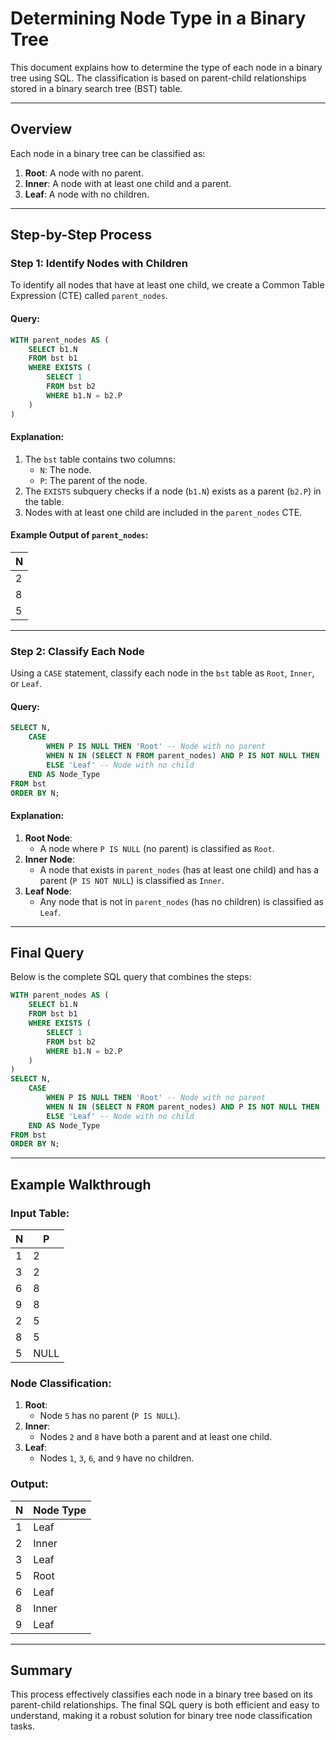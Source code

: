 # Determining Node Type in a Binary Tree

This document explains how to determine the type of each node in a binary tree using SQL. The classification is based on parent-child relationships stored in a binary search tree (BST) table.

---

## Overview
Each node in a binary tree can be classified as:

1. **Root**: A node with no parent.
2. **Inner**: A node with at least one child and a parent.
3. **Leaf**: A node with no children.

---

## Step-by-Step Process

### Step 1: Identify Nodes with Children
To identify all nodes that have at least one child, we create a Common Table Expression (CTE) called `parent_nodes`.

#### Query:
```sql
WITH parent_nodes AS (
    SELECT b1.N
    FROM bst b1
    WHERE EXISTS (
        SELECT 1
        FROM bst b2
        WHERE b1.N = b2.P
    )
)
```

#### Explanation:
1. The `bst` table contains two columns:
   - `N`: The node.
   - `P`: The parent of the node.
2. The `EXISTS` subquery checks if a node (`b1.N`) exists as a parent (`b2.P`) in the table.
3. Nodes with at least one child are included in the `parent_nodes` CTE.

#### Example Output of `parent_nodes`:
| N  |
|----|
| 2  |
| 8  |
| 5  |

---

### Step 2: Classify Each Node
Using a `CASE` statement, classify each node in the `bst` table as `Root`, `Inner`, or `Leaf`.

#### Query:
```sql
SELECT N,
    CASE
        WHEN P IS NULL THEN 'Root' -- Node with no parent
        WHEN N IN (SELECT N FROM parent_nodes) AND P IS NOT NULL THEN 'Inner' -- Node with at least one child and has a parent
        ELSE 'Leaf' -- Node with no child
    END AS Node_Type
FROM bst
ORDER BY N;
```

#### Explanation:
1. **Root Node**:
   - A node where `P IS NULL` (no parent) is classified as `Root`.
2. **Inner Node**:
   - A node that exists in `parent_nodes` (has at least one child) and has a parent (`P IS NOT NULL`) is classified as `Inner`.
3. **Leaf Node**:
   - Any node that is not in `parent_nodes` (has no children) is classified as `Leaf`.

---

## Final Query
Below is the complete SQL query that combines the steps:

```sql
WITH parent_nodes AS (
    SELECT b1.N
    FROM bst b1
    WHERE EXISTS (
        SELECT 1
        FROM bst b2
        WHERE b1.N = b2.P
    )
)
SELECT N,
    CASE
        WHEN P IS NULL THEN 'Root' -- Node with no parent
        WHEN N IN (SELECT N FROM parent_nodes) AND P IS NOT NULL THEN 'Inner' -- Node with at least one child and has a parent
        ELSE 'Leaf' -- Node with no child
    END AS Node_Type
FROM bst
ORDER BY N;
```

---

## Example Walkthrough

### Input Table:
| N  | P    |
|----|------|
| 1  | 2    |
| 3  | 2    |
| 6  | 8    |
| 9  | 8    |
| 2  | 5    |
| 8  | 5    |
| 5  | NULL |

### Node Classification:
1. **Root**:
   - Node `5` has no parent (`P IS NULL`).
2. **Inner**:
   - Nodes `2` and `8` have both a parent and at least one child.
3. **Leaf**:
   - Nodes `1`, `3`, `6`, and `9` have no children.

### Output:
| N  | Node Type |
|----|-----------|
| 1  | Leaf      |
| 2  | Inner     |
| 3  | Leaf      |
| 5  | Root      |
| 6  | Leaf      |
| 8  | Inner     |
| 9  | Leaf      |

---

## Summary
This process effectively classifies each node in a binary tree based on its parent-child relationships. The final SQL query is both efficient and easy to understand, making it a robust solution for binary tree node classification tasks.

